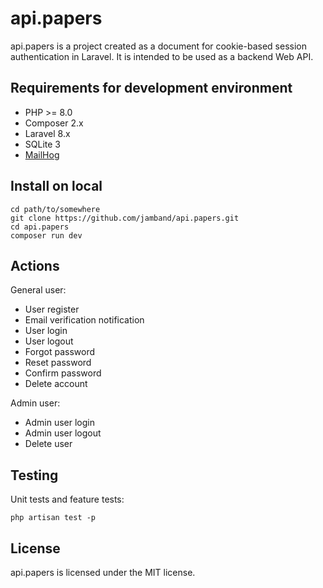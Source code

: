 # api.papers

api.papers is a project created as a document for cookie-based session authentication in Laravel. It is intended to be used as a backend Web API.

## Requirements for development environment

- PHP >= 8.0
- Composer 2.x
- Laravel 8.x
- SQLite 3
- [MailHog](https://github.com/mailhog/MailHog)

## Install on local

```
cd path/to/somewhere
git clone https://github.com/jamband/api.papers.git
cd api.papers
composer run dev
```

## Actions

General user:

- User register
- Email verification notification
- User login
- User logout
- Forgot password
- Reset password
- Confirm password
- Delete account

Admin user:

- Admin user login
- Admin user logout
- Delete user

## Testing

Unit tests and feature tests:

```
php artisan test -p
```

## License

api.papers is licensed under the MIT license.
